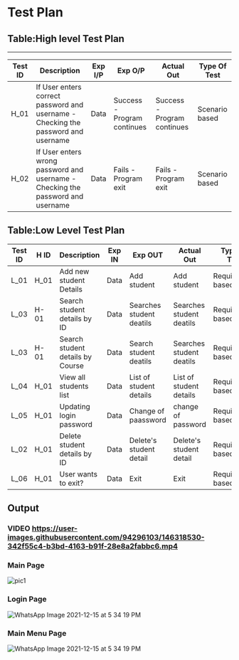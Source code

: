 # Test Plan
## Table:High level Test Plan
****

|Test ID	| Description |	Exp I/P	| Exp O/P	| Actual Out | Type Of Test|
|-------|-------------|---------|---------|------------|-------------|
|H_01| If User enters correct password and username - Checking the password and username |	Data| Success - Program continues |	Success - Program continues |	Scenario based|
|H_02|If User enters wrong password and username - Checking the password and username |	Data | Fails - Program exit |	Fails - Program exit| Scenario based|

## Table:Low Level Test Plan
|Test ID|H ID|Description	|Exp IN	|Exp OUT|Actual Out|Type Of Test|
|-------|----|------------|-------|-------|----------|------------|
|L_01 | H_01 | Add new student Details|Data|	Add student |	Add student|Requirement based|
|L_03 | H-01 | Search student details by ID	|Data| Searches student deatils |	Searches student deatils |	Requirement based|
|L_03 | H-01 | Search student details by Course	|Data| Search student deatils|	Searches student deatils |	Requirement based|
|L_04 |	H_01 | View all students list|Data| List of student details| List of student details	| Requirement based|
|L_05	| H_01 | Updating login password	| Data |	Change of paassword	| change of password |	Requirement based
|L_02	| H_01 |Delete student details by ID |	Data |	Delete's student detail |	Delete's student detail	| Requirement based
|L_06	| H_01 | User wants to exit?	| Data	| Exit	| Exit	| Requirement based


## Output
### VIDEO https://user-images.githubusercontent.com/94296103/146318530-342f55c4-b3bd-4163-b91f-28e8a2fabbc6.mp4
### Main Page
![pic1](https://user-images.githubusercontent.com/95902506/146221390-96451cca-1081-4a9e-ba53-d92b1ae068f4.jpg)

### Login Page
![WhatsApp Image 2021-12-15 at 5 34 19 PM](https://user-images.githubusercontent.com/46160797/146189212-80f92f96-f41d-4013-82e9-edaa52c12487.jpeg)

### Main Menu Page
![WhatsApp Image 2021-12-15 at 5 34 19 PM](https://user-images.githubusercontent.com/55519209/146189618-eff1dffb-5a35-4ad6-bd5c-f3c9496a7e68.jpeg)

